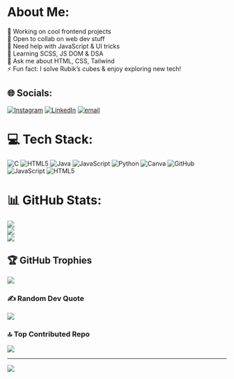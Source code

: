 # About Me:
🔭 Working on cool frontend projects<br>👯 Open to collab on web dev stuff<br>🤝 Need help with JavaScript & UI tricks<br>🌱 Learning SCSS, JS DOM & DSA<br>💬 Ask me about HTML, CSS, Tailwind<br>⚡ Fun fact: I solve Rubik’s cubes & enjoy exploring new tech!<br>


## 🌐 Socials:
[![Instagram](https://img.shields.io/badge/Instagram-%23E4405F.svg?logo=Instagram&logoColor=white)](https://instagram.com/_stfudevu) [![LinkedIn](https://img.shields.io/badge/LinkedIn-%230077B5.svg?logo=linkedin&logoColor=white)](https://linkedin.com/in/devansh-techie) [![email](https://img.shields.io/badge/Email-D14836?logo=gmail&logoColor=white)](mailto:Devansh7595@gmail.com) 

# 💻 Tech Stack:
![C](https://img.shields.io/badge/c-%2300599C.svg?style=flat&logo=c&logoColor=white) ![HTML5](https://img.shields.io/badge/html5-%23E34F26.svg?style=flat&logo=html5&logoColor=white) ![Java](https://img.shields.io/badge/java-%23ED8B00.svg?style=flat&logo=openjdk&logoColor=white) ![JavaScript](https://img.shields.io/badge/javascript-%23323330.svg?style=flat&logo=javascript&logoColor=%23F7DF1E) ![Python](https://img.shields.io/badge/python-3670A0?style=flat&logo=python&logoColor=ffdd54) ![Canva](https://img.shields.io/badge/Canva-%2300C4CC.svg?style=flat&logo=Canva&logoColor=white) ![GitHub](https://img.shields.io/badge/github-%23121011.svg?style=flat&logo=github&logoColor=white) ![JavaScript](https://img.shields.io/badge/javascript-%23323330.svg?style=flat&logo=javascript&logoColor=%23F7DF1E) ![HTML5](https://img.shields.io/badge/html5-%23E34F26.svg?style=flat&logo=html5&logoColor=white)
# 📊 GitHub Stats:
![](https://github-readme-stats.vercel.app/api?username=Devu2004&theme=dark&hide_border=false&include_all_commits=true&count_private=false)<br/>
![](https://nirzak-streak-stats.vercel.app/?user=Devu2004&theme=dark&hide_border=false)<br/>
![](https://github-readme-stats.vercel.app/api/top-langs/?username=Devu2004&theme=dark&hide_border=false&include_all_commits=true&count_private=false&layout=compact)

## 🏆 GitHub Trophies
![](https://github-profile-trophy.vercel.app/?username=Devu2004&theme=apprentice&no-frame=false&no-bg=false&margin-w=4)

### ✍️ Random Dev Quote
![](https://quotes-github-readme.vercel.app/api?type=horizontal&theme=radical)

### 🔝 Top Contributed Repo
![](https://github-contributor-stats.vercel.app/api?username=Devu2004&limit=5&theme=onedark&combine_all_yearly_contributions=true)

---
[![](https://visitcount.itsvg.in/api?id=Devu2004&icon=2&color=0)](https://visitcount.itsvg.in)

<!-- Proudly created with GPRM ( https://gprm.itsvg.in ) -->